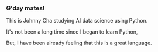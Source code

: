 
### G'day mates!

This is Johnny Cha studying AI data science using Python.

It's not been a long time since I began to learn Python,

But, I have been already feeling that this is a great language.



<!--
**johnmcha/johnmcha** is a ✨ _special_ ✨ repository because its `README.md` (this file) appears on your GitHub profile.

Here are some ideas to get you started:

- 🔭 I’m currently working on ...
- 🌱 I’m currently learning ...
- 👯 I’m looking to collaborate on ...
- 🤔 I’m looking for help with ...
- 💬 Ask me about ...
- 📫 How to reach me: ...
- 😄 Pronouns: ...
- ⚡ Fun fact: ...
-->

